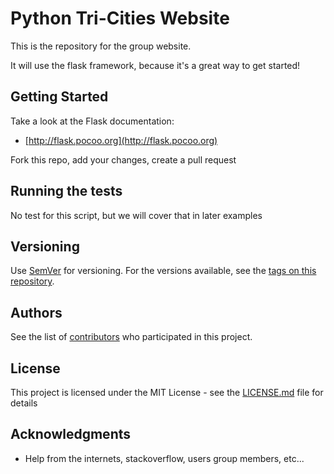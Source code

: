 # Python Tri-Cities Website

This is the repository for the group website.

It will use the flask framework, because it's a great way to get started!

## Getting Started

Take a look at the Flask documentation:
 * [http://flask.pocoo.org](http://flask.pocoo.org)

Fork this repo, add your changes, create a pull request

## Running the tests

No test for this script, but we will cover that in later examples

## Versioning

Use [SemVer](http://semver.org/) for versioning. For the versions available, see the [tags on this repository](https://github.com/PythonTriCities/website.git/tags).

## Authors

See the list of [contributors](https://github.com/PythonTriCities/website/graphs/contributors) who participated in this project.

## License

This project is licensed under the MIT License - see the [LICENSE.md](LICENSE.md) file for details

## Acknowledgments

* Help from the internets, stackoverflow, users group members, etc...

